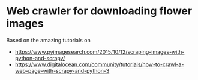 # Web crawler for downloading flower images

Based on the amazing tutorials on
- https://www.pyimagesearch.com/2015/10/12/scraping-images-with-python-and-scrapy/
- https://www.digitalocean.com/community/tutorials/how-to-crawl-a-web-page-with-scrapy-and-python-3
